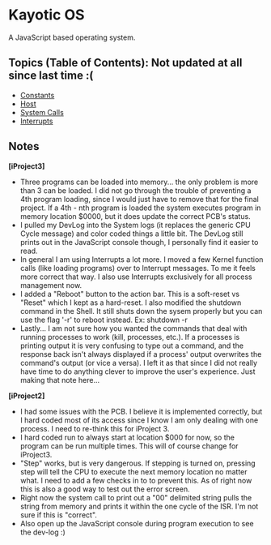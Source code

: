 Kayotic OS
==========
A JavaScript based operating system.


Topics (Table of Contents): Not updated at all since last time :(
-------
*   [Constants](/KayoticSully/KayoticOS/blob/master/docs/constants.md)
*   [Host](/KayoticSully/KayoticOS/blob/master/docs/constants.md#Host)
*   [System Calls](/KayoticSully/KayoticOS/blob/master/docs/system_calls.md)
*   [Interrupts](/KayoticSully/KayoticOS/blob/master/docs/interrupts.md)

Notes
-------
**[iProject3]**
*   Three programs can be loaded into memory... the only problem is more than 3 can be loaded.
    I did not go through the trouble of preventing a 4th program loading, since I would just
    have to remove that for the final project.  If a 4th - nth program is loaded the system executes
    program in memory location $0000, but it does update the correct PCB's status.
*   I pulled my DevLog into the System logs (it replaces the generic CPU Cycle message) and color coded
    things a little bit.  The DevLog still prints out in the JavaScript console though, I personally find
    it easier to read.
*   In general I am using Interrupts a lot more.  I moved a few Kernel function calls (like loading programs)
    over to Interrupt messages. To me it feels more correct that way.  I also use Interrupts exclusively for all
    process management now.
*   I added a "Reboot" button to the action bar.  This is a soft-reset vs "Reset" which I kept as a hard-reset.
    I also modified the shutdown command in the Shell.  It still shuts down the sysem properly but you can use
    the flag '-r' to reboot instead.  Ex: shutdown -r
*	Lastly... I am not sure how you wanted the commands that deal with running processes to work (kill, processes, etc.).
	If a processes is printing output it is very confusing to type out a command, and the response back isn't always displayed if
	a process' output overwrites the command's output (or vice a versa).  I left it as that since I did not really have time
	to do anything clever to improve the user's experience.  Just making that note here...

**[iProject2]**
*   I had some issues with the PCB.  I believe it is implemented correctly, but I hard coded
    most of its access since I know I am only dealing with one process.  I need to re-think
    this for iProject 3.
*   I hard coded run <num> to always start at location $000 for now, so the program can be run
    multiple times.  This will of course change for iProject3.
*   "Step" works, but is very dangerous.  If stepping is turned on, pressing step will tell the
    CPU to execute the next memory location no matter what.  I need to add a few checks in to to
    prevent this.  As of right now this is also a good way to test out the error screen.
*   Right now the system call to print out a "00" delimited string pulls the string from memory
    and prints it within the one cycle of the ISR.  I'm not sure if this is "correct".
*   Also open up the JavaScript console during program execution to see the dev-log :)